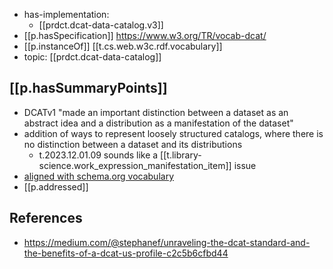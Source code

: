 

- has-implementation: 
  - [[prdct.dcat-data-catalog.v3]]
- [[p.hasSpecification]] https://www.w3.org/TR/vocab-dcat/
- [[p.instanceOf]] [[t.cs.web.w3c.rdf.vocabulary]]
- topic: [[prdct.dcat-data-catalog]]

## [[p.hasSummaryPoints]]

- DCATv1 "made an important distinction between a dataset as an abstract idea and a distribution as a manifestation of the dataset"
- addition of ways to represent loosely structured catalogs, where there is no distinction between a dataset and its distributions
  - t.2023.12.01.09 sounds like a [[t.library-science.work_expression_manifestation_item]] issue
- [aligned with schema.org vocabulary](https://www.w3.org/TR/vocab-dcat/#dcat-sdo)
- [[p.addressed]]


## References

- https://medium.com/@stephanef/unraveling-the-dcat-standard-and-the-benefits-of-a-dcat-us-profile-c2c5b6cfbd44